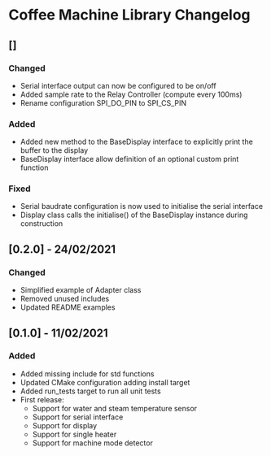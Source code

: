 # Coffee Machine Library Changelog

## []
### Changed
- Serial interface output can now be configured to be on/off
- Added sample rate to the Relay Controller (compute every 100ms)
- Rename configuration SPI_DO_PIN to SPI_CS_PIN

### Added
- Added new method to the BaseDisplay interface to explicitly print the buffer to the display
- BaseDisplay interface allow definition of an optional custom print function

### Fixed
- Serial baudrate configuration is now used to initialise the serial interface
- Display class calls the initialise() of the BaseDisplay instance during construction

## [0.2.0] - 24/02/2021
### Changed
- Simplified example of Adapter class
- Removed unused includes
- Updated README examples

## [0.1.0] - 11/02/2021
### Added
- Added missing include for std functions
- Updated CMake configuration adding install target
- Added run_tests target to run all unit tests
- First release:
  - Support for water and steam temperature sensor
  - Support for serial interface
  - Support for display
  - Support for single heater
  - Support for machine mode detector
